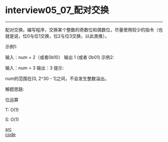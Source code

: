 # interview05_07_配对交换

---

配对交换。编写程序，交换某个整数的奇数位和偶数位，尽量使用较少的指令（也就是说，位0与位1交换，位2与位3交换，以此类推）。

示例1:

 输入：num = 2（或者0b10）
 输出 1 (或者 0b01)
示例2:

 输入：num = 3
 输出：3
提示:

num的范围在[0, 2^30 - 1]之间，不会发生整数溢出。


解题思路:

位运算

T: O(1)

S: O(1)


[src](https://leetcode-cn.com/problems/exchange-lcci/) <br>
[code](code/interview05_07.c) <br>
